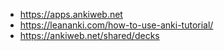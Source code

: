 - https://apps.ankiweb.net
- https://leananki.com/how-to-use-anki-tutorial/
- https://ankiweb.net/shared/decks
